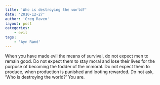 ```yaml
---
title: 'Who is destroying the world?'
date: '2010-12-27'
author: 'Greg Raven'
layout: post
categories:
    - evil
tags:
    - 'Ayn Rand'
---
```


When you have made evil the means of survival, do not expect men to remain good. Do not expect them to stay moral and lose their lives for the purpose of becoming the fodder of the immoral. Do not expect them to produce, when production is punished and looting rewarded. Do not ask, ‘Who is destroying the world?’ You are.